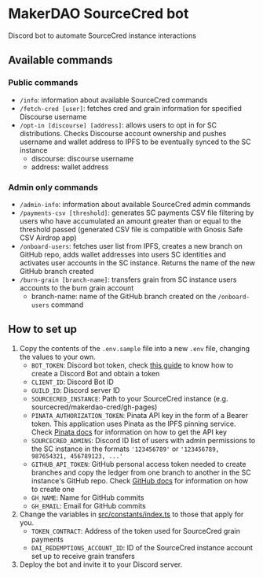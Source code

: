 # MakerDAO SourceCred bot

Discord bot to automate SourceCred instance interactions

## Available commands

### Public commands

- `/info`: information about available SourceCred commands
- `/fetch-cred [user]`: fetches cred and grain information for specified Discourse username
- `/opt-in [discourse] [address]`: allows users to opt in for SC distributions. Checks Discourse account ownership and pushes username and wallet address to IPFS to be eventually synced to the SC instance
  - discourse: discourse username
  - address: wallet address

### Admin only commands

- `/admin-info`: information about available SourceCred admin commands
- `/payments-csv [threshold]`: generates SC payments CSV file filtering by users who have accumulated an amount greater than or equal to the threshold passed (generated CSV file is compatible with Gnosis Safe CSV Airdrop app)
- `/onboard-users`: fetches user list from IPFS, creates a new branch on GitHub repo, adds wallet addresses into users SC identities and activates user accounts in the SC instance. Returns the name of the new GitHub branch created
- `/burn-grain [branch-name]`: transfers grain from SC instance users accounts to the burn grain account
  - branch-name: name of the GitHub branch created on the `/onboard-users` command

## How to set up

1. Copy the contents of the `.env.sample` file into a new `.env` file, changing the values to your own.
   - `BOT_TOKEN`: Discord bot token, check [this guide](https://github.com/reactiflux/discord-irc/wiki/Creating-a-discord-bot-&-getting-a-token) to know how to create a Discord Bot and obtain a token
   - `CLIENT_ID`: Discord Bot ID
   - `GUILD_ID`: Discord server ID
   - `SOURCECRED_INSTANCE`: Path to your SourceCred instance (e.g. sourcecred/makerdao-cred/gh-pages)
   - `PINATA_AUTHORIZATION_TOKEN`: Pinata API key in the form of a Bearer token. This application uses Pinata as the IPFS pinning service. Check [Pinata docs](https://docs.pinata.cloud/#your-api-keys) for information on how to get the API key
   - `SOURCECRED_ADMINS`: Discord ID list of users with admin permissions to the SC instance in the formats `'123456789'` or `'123456789, 987654321, 456789123, ...'`
   - `GITHUB_API_TOKEN`: GitHub personal access token needed to create branches and copy the ledger from one branch to another in the SC instance's GitHub repo. Check [GitHub docs](https://docs.github.com/en/authentication/keeping-your-account-and-data-secure/creating-a-personal-access-token) for information on how to create one
   - `GH_NAME`: Name for GitHub commits
   - `GH_EMAIL`: Email for GitHub commits
2. Change the variables in [src/constants/index.ts](src/constants/index.ts) to those that apply for you.
   - `TOKEN_CONTRACT`: Address of the token used for SourceCred grain payments
   - `DAI_REDEMPTIONS_ACCOUNT_ID`: ID of the SourceCred instance account set up to receive grain transfers
3. Deploy the bot and invite it to your Discord server.
